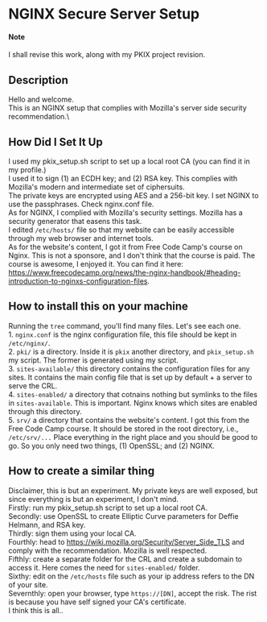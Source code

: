 # NGINX Secure Server Setup
#### Note
I shall revise this work, along with my PKIX project revision.
## Description
Hello and welcome.\
This is an NGINX setup that complies with Mozilla's server side security recommendation.\
## How Did I Set It Up
I used my pkix_setup.sh script to set up a local root CA (you can find it in my profile.)\
I used it to sign (1) an ECDH key; and (2) RSA key. This complies with Mozilla's modern and intermediate set of ciphersuits.\
The private keys are encrypted using AES and a 256-bit key. I set NGINX to use the passphrases. Check nginx.conf file.\
As for NGINX, I complied with Mozilla's security settings. Mozilla has a security generator that easens this task.\
I edited `/etc/hosts/` file so that my website can be easily accessible through my web browser and internet tools.\
As for the website's content, I got it from Free Code Camp's course on Nginx. This is not a sponsore, and I don't think that the course is paid. The course is awesome, I enjoyed it. You can find it here: https://www.freecodecamp.org/news/the-nginx-handbook/#heading-introduction-to-nginxs-configuration-files.
## How to install this on your machine
Running the `tree` command, you'll find many files. Let's see each one.\
    1. `nginx.conf` is the nginx configuration file, this file should be kept in `/etc/nginx/`.\
    2. `pki/` is a directory. Inside it is `pkix` another directory, and `pkix_setup.sh` my script. The former is generated using my script.\
    3. `sites-available/` this directory contains the configuration files for any sites. It contains the main config file that is set up by default + a server to serve the CRL.\
    4. `sites-enabled/` a directory that cotnains nothing but symlinks to the files in `sites-available`. This is important. Nginx knows which sites are enabled through this directory.\
    5. `srv/` a directory that contains the website's content. I got this from the Free Code Camp course. It should be stored in the root directory, i.e., `/etc/srv/...`
Place everything in the right place and you should be good to go. So you only need two things, (1) OpenSSL; and (2) NGINX.
## How to create a similar thing
Disclaimer, this is but an experiment. My private keys are well exposed, but since everything is but an experiment, I don't mind.\
Firstly: run my pkix_setup.sh script to set up a local root CA.\
Secondly: use OpenSSL to create Elliptic Curve parameters for Deffie Helmann, and RSA key.\
Thirdly: sign them using your local CA.\
Fourthly: head to https://wiki.mozilla.org/Security/Server_Side_TLS and comply with the recommendation. Mozilla is well respected.\
Fifthly: create a separate folder for the CRL and create a subdomain to access it. Here comes the need for `sites-enabled/` folder.\
Sixthy: edit on the `/etc/hosts` file such as your ip address refers to the DN of your site.\
Severnthly: open your browser, type `https://[DN]`, accept the risk. The rist is because you have self signed your CA's certificate.\
I think this is all..
